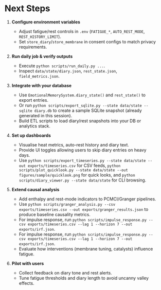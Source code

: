 # Next Steps

1. **Configure environment variables**  
   - Adjust fatigue/rest controls in `.env` (`FATIGUE_*`, `AUTO_REST_MODE`, `REST_HISTORY_LIMIT`).  
   - Set `store_diary`/`store_membrane` in consent configs to match privacy requirements.

2. **Run daily job & verify outputs**  
   - Execute `python scripts/run_daily.py ...`.  
   - Inspect `data/state/diary.json`, `rest_state.json`, `field_metrics.json`.

3. **Integrate with your database**  
   - Use `EmotionalMemorySystem.diary_state()` and `rest_state()` to export entries.  
   - Or run `python scripts/export_sqlite.py --state data/state --sqlite diary.db` to create a sample SQLite snapshot (already generated in this session).
   - Build ETL scripts to load diary/rest snapshots into your DB or analytics stack.

4. **Set up dashboards**  
   - Visualise heat metrics, auto-rest history and diary text.  
   - Provide UI toggles allowing users to skip diary entries on heavy days.
   - Use `python scripts/export_timeseries.py --state data/state --out exports/timeseries.csv` for CSV feeds, `python scripts/plot_quicklook.py --state data/state --out figures/sample/quicklook.png` for quick looks, and `python scripts/diary_viewer.py --state data/state` for CLI browsing.

5. **Extend causal analysis**  
   - Add enthalpy and rest-mode indicators to PCMCI/Granger pipelines.  
   - Use `python scripts/granger_analysis.py --csv exports/timeseries.csv --out exports/granger_results.json` to produce baseline causality metrics.
   - For impulse response, run `python scripts/impulse_response.py --csv exports/timeseries.csv --lag 1 --horizon 7 --out exports/irf.json`.
   - For impulse response, run `python scripts/impulse_response.py --csv exports/timeseries.csv --lag 1 --horizon 7 --out exports/irf.json`.
   - Evaluate how interventions (membrane tuning, catalysts) influence fatigue.

6. **Pilot with users**  
   - Collect feedback on diary tone and rest alerts.  
   - Tune fatigue thresholds and diary length to avoid uncanny valley effects.
